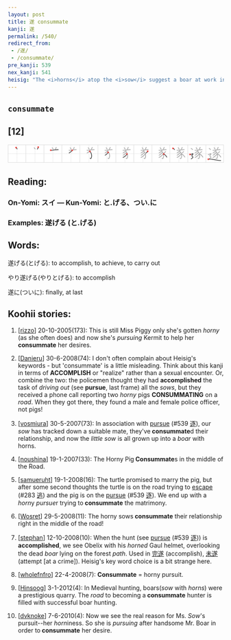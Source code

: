 ```yaml
---
layout: post
title: 遂 consummate
kanji: 遂
permalink: /540/
redirect_from:
 - /遂/
 - /consummate/
pre_kanji: 539
nex_kanji: 541
heisig: "The <i>horns</i> atop the <i>sow</i> suggest a boar at work in the background. Add the element for a <i>road</i>. Now create a story whose meaning is: <b>consummate</b>."
---
```


## `consummate`

## [12]

<div class="stroke"><img src="../images/E98182.png" /></div>

## Reading:

### On-Yomi: スイ &mdash; Kun-Yomi: と.げる、つい.に

### Examples: 遂げる (と.げる)

## Words:

遂げる(とげる): to accomplish, to achieve, to carry out

やり遂げる(やりとげる): to accomplish

遂に(ついに): finally, at last

## Koohii stories:

1) [<a href="http://kanji.koohii.com/profile/rizzo">rizzo</a>] 20-10-2005(173): This is still Miss Piggy only she&#039;s gotten <em>horny</em> (as she often does) and now she&#039;s <em>pursuing</em> Kermit to help her<strong> consummate</strong> her desires. 

2) [<a href="http://kanji.koohii.com/profile/Danieru">Danieru</a>] 30-6-2008(74): I don&#039;t often complain about Heisig&#039;s keywords - but &#039;consummate&#039; is a little misleading. Think about this kanji in terms of <strong>ACCOMPLISH</strong> or &quot;realize&quot; rather than a sexual encounter. Or, combine the two: the policemen thought they had <strong>accomplished</strong> the task of <em>driving out</em> (see <strong>pursue</strong>, last frame) all the <em>sows</em>, but they received a phone call reporting two <em>horny</em> pigs <strong>CONSUMMATING</strong> on a <em>road</em>. When they got there, they found a male and female police officer, not pigs! 

3) [<a href="http://kanji.koohii.com/profile/vosmiura">vosmiura</a>] 30-5-2007(73): In association with <a href="../539">pursue</a> <span class="index">(#539 <a href="http://jisho.org/kanji/details/逐">逐</a>)</span>, our <em>sow</em> has tracked down a suitable mate, they&#039;ve<strong> consummate</strong>d their relationship, and now the <em>little sow</em> is all grown up into a <em>boar</em> with horns. 

4) [<a href="http://kanji.koohii.com/profile/noushina">noushina</a>] 19-1-2007(33): The Horny Pig<strong> Consummate</strong>s in the middle of the Road. 

5) [<a href="http://kanji.koohii.com/profile/samueruht">samueruht</a>] 19-1-2008(16): The turtle promised to marry the pig, but after some second thoughts the turtle is on the road trying to <a href="../283">escape</a> <span class="index">(#283 <a href="http://jisho.org/kanji/details/逃">逃</a>)</span> and the pig is on the <a href="../539">pursue</a> <span class="index">(#539 <a href="http://jisho.org/kanji/details/逐">逐</a>)</span>. We end up with a <em>horn</em>y <em>pursue</em>r trying to<strong> consummate</strong> the matrimony. 

6) [<a href="http://kanji.koohii.com/profile/Wosret">Wosret</a>] 29-5-2008(11): The horny sows<strong> consummate</strong> their relationship right in the middle of the road! 

7) [<a href="http://kanji.koohii.com/profile/stephan">stephan</a>] 12-10-2008(10): When the hunt (see <a href="../539">pursue</a> <span class="index">(#539 <a href="http://jisho.org/kanji/details/逐">逐</a>)</span>) is <strong>accomplished</strong>, we see Obelix with his <em>horned</em> Gaul helmet, overlooking the dead <em>boar</em> lying on the forest <em>path</em>. Used in   <a href="http://jisho.org/kanji/details/完遂">完遂</a>   (accomplish),   <a href="http://jisho.org/kanji/details/未遂">未遂</a>   (attempt [at a crime]). Heisig&#039;s key word choice is a bit strange here. 

8) [<a href="http://kanji.koohii.com/profile/wholefnfro">wholefnfro</a>] 22-4-2008(7): <strong>Consummate</strong> = horny pursuit. 

9) [<a href="http://kanji.koohii.com/profile/Hinsoog">Hinsoog</a>] 3-1-2012(4): In Medieval hunting, boars(<em>sow</em> with <em>horns</em>) were a prestigious quarry. The <em>road</em> to becoming a<strong> consummate</strong> hunter is filled with successful boar hunting. 

10) [<a href="http://kanji.koohii.com/profile/dvknoke">dvknoke</a>] 7-6-2010(4): Now we see the real reason for Ms. <em>Sow</em>&#039;s pursuit--her <em>horn</em>iness. So she is <em>pursuing</em> after handsome Mr. Boar in order to<strong> consummate</strong> her desire. 
